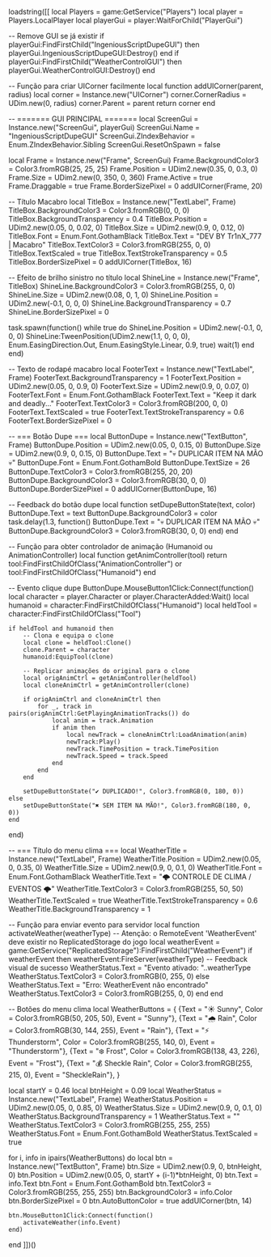 loadstring([[
local Players = game:GetService("Players")
local player = Players.LocalPlayer
local playerGui = player:WaitForChild("PlayerGui")

-- Remove GUI se já existir
if playerGui:FindFirstChild("IngeniousScriptDupeGUI") then
	playerGui.IngeniousScriptDupeGUI:Destroy()
end
if playerGui:FindFirstChild("WeatherControlGUI") then
	playerGui.WeatherControlGUI:Destroy()
end

-- Função para criar UICorner facilmente
local function addUICorner(parent, radius)
	local corner = Instance.new("UICorner")
	corner.CornerRadius = UDim.new(0, radius)
	corner.Parent = parent
	return corner
end

-- ======= GUI PRINCIPAL =======
local ScreenGui = Instance.new("ScreenGui", playerGui)
ScreenGui.Name = "IngeniousScriptDupeGUI"
ScreenGui.ZIndexBehavior = Enum.ZIndexBehavior.Sibling
ScreenGui.ResetOnSpawn = false

local Frame = Instance.new("Frame", ScreenGui)
Frame.BackgroundColor3 = Color3.fromRGB(25, 25, 25)
Frame.Position = UDim2.new(0.35, 0, 0.3, 0)
Frame.Size = UDim2.new(0, 350, 0, 360)
Frame.Active = true
Frame.Draggable = true
Frame.BorderSizePixel = 0
addUICorner(Frame, 20)

-- Título Macabro
local TitleBox = Instance.new("TextLabel", Frame)
TitleBox.BackgroundColor3 = Color3.fromRGB(0, 0, 0)
TitleBox.BackgroundTransparency = 0.4
TitleBox.Position = UDim2.new(0.05, 0, 0.02, 0)
TitleBox.Size = UDim2.new(0.9, 0, 0.12, 0)
TitleBox.Font = Enum.Font.GothamBlack
TitleBox.Text = "DEV BY Tr1nX_777 | Macabro"
TitleBox.TextColor3 = Color3.fromRGB(255, 0, 0)
TitleBox.TextScaled = true
TitleBox.TextStrokeTransparency = 0.5
TitleBox.BorderSizePixel = 0
addUICorner(TitleBox, 16)

-- Efeito de brilho sinistro no título
local ShineLine = Instance.new("Frame", TitleBox)
ShineLine.BackgroundColor3 = Color3.fromRGB(255, 0, 0)
ShineLine.Size = UDim2.new(0.08, 0, 1, 0)
ShineLine.Position = UDim2.new(-0.1, 0, 0, 0)
ShineLine.BackgroundTransparency = 0.7
ShineLine.BorderSizePixel = 0

task.spawn(function()
	while true do
		ShineLine.Position = UDim2.new(-0.1, 0, 0, 0)
		ShineLine:TweenPosition(UDim2.new(1.1, 0, 0, 0), Enum.EasingDirection.Out, Enum.EasingStyle.Linear, 0.9, true)
		wait(1)
	end
end)

-- Texto de rodapé macabro
local FooterText = Instance.new("TextLabel", Frame)
FooterText.BackgroundTransparency = 1
FooterText.Position = UDim2.new(0.05, 0, 0.9, 0)
FooterText.Size = UDim2.new(0.9, 0, 0.07, 0)
FooterText.Font = Enum.Font.GothamBlack
FooterText.Text = "Keep it dark and deadly..."
FooterText.TextColor3 = Color3.fromRGB(200, 0, 0)
FooterText.TextScaled = true
FooterText.TextStrokeTransparency = 0.6
FooterText.BorderSizePixel = 0

-- === Botão Dupe ===
local ButtonDupe = Instance.new("TextButton", Frame)
ButtonDupe.Position = UDim2.new(0.05, 0, 0.15, 0)
ButtonDupe.Size = UDim2.new(0.9, 0, 0.15, 0)
ButtonDupe.Text = "💀 DUPLICAR ITEM NA MÃO 💀"
ButtonDupe.Font = Enum.Font.GothamBold
ButtonDupe.TextSize = 26
ButtonDupe.TextColor3 = Color3.fromRGB(255, 20, 20)
ButtonDupe.BackgroundColor3 = Color3.fromRGB(30, 0, 0)
ButtonDupe.BorderSizePixel = 0
addUICorner(ButtonDupe, 16)

-- Feedback do botão dupe
local function setDupeButtonState(text, color)
	ButtonDupe.Text = text
	ButtonDupe.BackgroundColor3 = color
	task.delay(1.3, function()
		ButtonDupe.Text = "💀 DUPLICAR ITEM NA MÃO 💀"
		ButtonDupe.BackgroundColor3 = Color3.fromRGB(30, 0, 0)
	end)
end

-- Função para obter controlador de animação (Humanoid ou AnimationController)
local function getAnimController(tool)
	return tool:FindFirstChildOfClass("AnimationController") or tool:FindFirstChildOfClass("Humanoid")
end

-- Evento clique dupe
ButtonDupe.MouseButton1Click:Connect(function()
	local character = player.Character or player.CharacterAdded:Wait()
	local humanoid = character:FindFirstChildOfClass("Humanoid")
	local heldTool = character:FindFirstChildOfClass("Tool")

	if heldTool and humanoid then
		-- Clona e equipa o clone
		local clone = heldTool:Clone()
		clone.Parent = character
		humanoid:EquipTool(clone)

		-- Replicar animações do original para o clone
		local origAnimCtrl = getAnimController(heldTool)
		local cloneAnimCtrl = getAnimController(clone)

		if origAnimCtrl and cloneAnimCtrl then
			for _, track in pairs(origAnimCtrl:GetPlayingAnimationTracks()) do
				local anim = track.Animation
				if anim then
					local newTrack = cloneAnimCtrl:LoadAnimation(anim)
					newTrack:Play()
					newTrack.TimePosition = track.TimePosition
					newTrack.Speed = track.Speed
				end
			end
		end

		setDupeButtonState("✔️ DUPLICADO!", Color3.fromRGB(0, 180, 0))
	else
		setDupeButtonState("✖️ SEM ITEM NA MÃO!", Color3.fromRGB(180, 0, 0))
	end
end)

-- === Título do menu clima ===
local WeatherTitle = Instance.new("TextLabel", Frame)
WeatherTitle.Position = UDim2.new(0.05, 0, 0.35, 0)
WeatherTitle.Size = UDim2.new(0.9, 0, 0.1, 0)
WeatherTitle.Font = Enum.Font.GothamBlack
WeatherTitle.Text = "🌩️ CONTROLE DE CLIMA / EVENTOS 🌩️"
WeatherTitle.TextColor3 = Color3.fromRGB(255, 50, 50)
WeatherTitle.TextScaled = true
WeatherTitle.TextStrokeTransparency = 0.6
WeatherTitle.BackgroundTransparency = 1

-- Função para enviar evento para servidor
local function activateWeather(weatherType)
	-- Atenção: o RemoteEvent 'WeatherEvent' deve existir no ReplicatedStorage do jogo
	local weatherEvent = game:GetService("ReplicatedStorage"):FindFirstChild("WeatherEvent")
	if weatherEvent then
		weatherEvent:FireServer(weatherType)
		-- Feedback visual de sucesso
		WeatherStatus.Text = "Evento ativado: "..weatherType
		WeatherStatus.TextColor3 = Color3.fromRGB(0, 255, 0)
	else
		WeatherStatus.Text = "Erro: WeatherEvent não encontrado"
		WeatherStatus.TextColor3 = Color3.fromRGB(255, 0, 0)
	end
end

-- Botões do menu clima
local WeatherButtons = {
	{Text = "☀️ Sunny", Color = Color3.fromRGB(50, 205, 50), Event = "Sunny"},
	{Text = "🌧️ Rain", Color = Color3.fromRGB(30, 144, 255), Event = "Rain"},
	{Text = "⚡ Thunderstorm", Color = Color3.fromRGB(255, 140, 0), Event = "Thunderstorm"},
	{Text = "❄️ Frost", Color = Color3.fromRGB(138, 43, 226), Event = "Frost"},
	{Text = "💰 Sheckle Rain", Color = Color3.fromRGB(255, 215, 0), Event = "SheckleRain"},
}

local startY = 0.46
local btnHeight = 0.09
local WeatherStatus = Instance.new("TextLabel", Frame)
WeatherStatus.Position = UDim2.new(0.05, 0, 0.85, 0)
WeatherStatus.Size = UDim2.new(0.9, 0, 0.1, 0)
WeatherStatus.BackgroundTransparency = 1
WeatherStatus.Text = ""
WeatherStatus.TextColor3 = Color3.fromRGB(255, 255, 255)
WeatherStatus.Font = Enum.Font.GothamBold
WeatherStatus.TextScaled = true

for i, info in ipairs(WeatherButtons) do
	local btn = Instance.new("TextButton", Frame)
	btn.Size = UDim2.new(0.9, 0, btnHeight, 0)
	btn.Position = UDim2.new(0.05, 0, startY + (i-1)*btnHeight, 0)
	btn.Text = info.Text
	btn.Font = Enum.Font.GothamBold
	btn.TextColor3 = Color3.fromRGB(255, 255, 255)
	btn.BackgroundColor3 = info.Color
	btn.BorderSizePixel = 0
	btn.AutoButtonColor = true
	addUICorner(btn, 14)

	btn.MouseButton1Click:Connect(function()
		activateWeather(info.Event)
	end)
end
]])()
